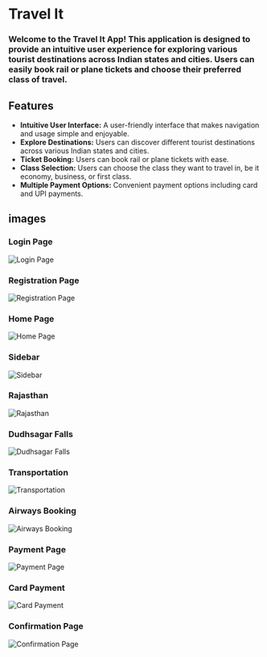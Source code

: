 # Travel It

### Welcome to the Travel It App! This application is designed to provide an intuitive user experience for exploring various tourist destinations across Indian states and cities. Users can easily book rail or plane tickets and choose their preferred class of travel.

## Features

- **Intuitive User Interface:** A user-friendly interface that makes navigation and usage simple and enjoyable.
- **Explore Destinations:** Users can discover different tourist destinations across various Indian states and cities.
- **Ticket Booking:** Users can book rail or plane tickets with ease.
- **Class Selection:** Users can choose the class they want to travel in, be it economy, business, or first class.
- **Multiple Payment Options:** Convenient payment options including card and UPI payments.

## images

### Login Page
![Login Page](/images/1.jpg)

### Registration Page
![Registration Page](/images/2.jpg)

### Home Page
![Home Page](/images/3.jpg)

### Sidebar
![Sidebar](/images/4.jpg)

### Rajasthan
![Rajasthan](/images/5.jpg)

### Dudhsagar Falls
![Dudhsagar Falls](/images/6.jpg)

### Transportation
![Transportation](/images/7.jpg)

### Airways Booking
![Airways Booking](/images/8.jpg)

### Payment Page
![Payment Page](/images/9.jpg)

### Card Payment
![Card Payment](/images/10.jpg)

### Confirmation Page
![Confirmation Page](/images/11.jpg)